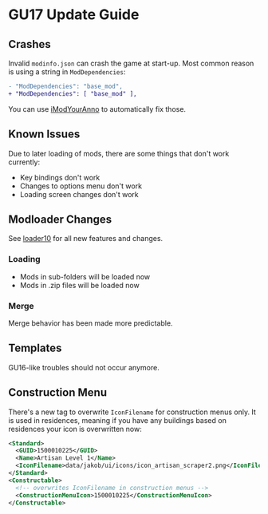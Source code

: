 # GU17 Update Guide

## Crashes

Invalid `modinfo.json` can crash the game at start-up.
Most common reason is using a string in `ModDependencies`:

```diff
- "ModDependencies": "base_mod",
+ "ModDependencies": [ "base_mod" ],
```

You can use [iModYourAnno](https://github.com/anno-mods/iModYourAnno/releases) to automatically fix those.

## Known Issues

Due to later loading of mods, there are some things that don't work currently:

- Key bindings don't work
- Changes to options menu don't work
- Loading screen changes don't work

## Modloader Changes

See [loader10](https://github.com/jakobharder/anno1800-mod-loader/blob/feature/loader10/doc/modloader10.md) for all new features and changes.

### Loading

- Mods in sub-folders will be loaded now
- Mods in .zip files will be loaded now

### Merge

Merge behavior has been made more predictable.

## Templates

GU16-like troubles should not occur anymore.


## Construction Menu

There's a new tag to overwrite `IconFilename` for construction menus only.
It is used in residences, meaning if you have any buildings based on residences your icon is overwritten now:

```xml
<Standard>
  <GUID>1500010225</GUID>
  <Name>Artisan Level 1</Name>
  <IconFilename>data/jakob/ui/icons/icon_artisan_scraper2.png</IconFilename>
</Standard>
<Constructable>
  <!-- overwrites IconFilename in construction menus -->
  <ConstructionMenuIcon>1500010225</ConstructionMenuIcon>
</Constructable>
```
